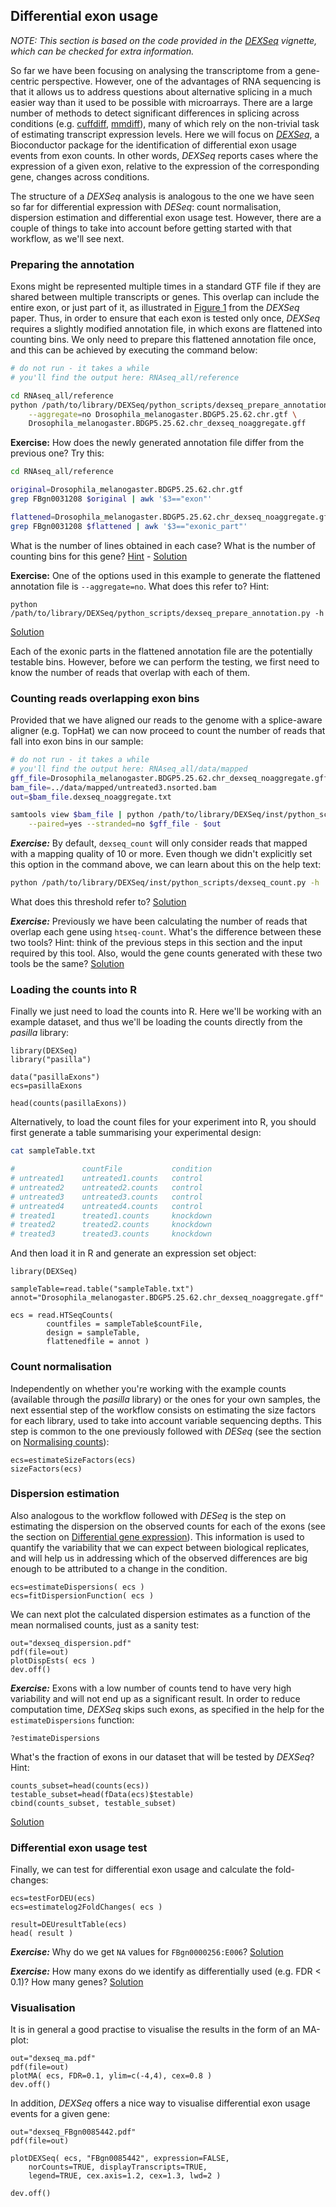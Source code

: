 <!-- http://www.bioconductor.org/packages/2.13/bioc/html/DEXSeq.html -->

<!-- uses the negative binomial distribution to estimate the variance between biological replicates and generalized linear models for testing.  -->
<!-- update requirements -->

## Differential exon usage

*NOTE: This section is based on the code provided in the [DEXSeq](http://www.bioconductor.org/packages/2.13/bioc/html/DEXSeq.html) vignette, which can be checked for extra information.*

So far we have been focusing on analysing the transcriptome from a gene-centric perspective. However, one of the advantages of RNA sequencing is that it allows us to address questions about alternative splicing in a much easier way than it used to be possible with microarrays.
There are a large number of methods to detect significant differences in splicing across conditions (e.g. [cuffdiff](http://cufflinks.cbcb.umd.edu/manual.html#cuffdiff), [mmdiff](https://github.com/eturro/mmseq#flexible-model-comparison-using-mmdiff)), many of which rely on the non-trivial task of estimating transcript expression levels.
Here we will focus on [*DEXSeq*](http://www.bioconductor.org/packages/2.13/bioc/html/DEXSeq.html), a Bioconductor package for the identification of differential exon usage events from exon counts. In other words, *DEXSeq* reports cases where the expression of a given exon, relative to the expression of the corresponding gene, changes across conditions.

The structure of a *DEXSeq* analysis is analogous to the one we have seen so far for differential expression with *DESeq*: count normalisation, dispersion estimation and differential exon usage test. However, there are a couple of things to take into account before getting started with that workflow, as we'll see next.

### Preparing the annotation

Exons might be represented multiple times in a standard GTF file if they are shared between multiple transcripts or genes. This overlap can include the entire exon, or just part of it, as illustrated in [Figure 1](http://genome.cshlp.org/content/22/10/2008/F1.expansion.html) from the *DEXSeq* paper. Thus, in order to ensure that each exon is tested only once, *DEXSeq* requires a slightly modified annotation file, in which exons are flattened into counting bins.
We only need to prepare this flattened annotation file once, and this can be achieved by executing the command below:
```bash
# do not run - it takes a while
# you'll find the output here: RNAseq_all/reference

cd RNAseq_all/reference
python /path/to/library/DEXSeq/python_scripts/dexseq_prepare_annotation.py \
	--aggregate=no Drosophila_melanogaster.BDGP5.25.62.chr.gtf \
	Drosophila_melanogaster.BDGP5.25.62.chr_dexseq_noaggregate.gff
```

**Exercise:** How does the newly generated annotation file differ from the previous one? Try this:
```bash
cd RNAseq_all/reference

original=Drosophila_melanogaster.BDGP5.25.62.chr.gtf
grep FBgn0031208 $original | awk '$3=="exon"'

flattened=Drosophila_melanogaster.BDGP5.25.62.chr_dexseq_noaggregate.gff
grep FBgn0031208 $flattened | awk '$3=="exonic_part"'
```
What is the number of lines obtained in each case? What is the number of counting bins for this gene? [Hint](http://apr2011.archive.ensembl.org/Drosophila_melanogaster/Gene/Summary?db=core;g=FBgn0031208;r=2L:6687-10326) - [Solution](../solutions/_deu_ex1.md)

**Exercise:** One of the options used in this example to generate the flattened annotation file is `--aggregate=no`. What does this refer to? Hint:
```
python /path/to/library/DEXSeq/python_scripts/dexseq_prepare_annotation.py -h
```
[Solution](../solutions/_deu_ex2.md)

Each of the exonic parts in the flattened annotation file are the potentially testable bins. However, before we can perform the testing, we first need to know the number of reads that overlap with each of them.


### Counting reads overlapping exon bins

Provided that we have aligned our reads to the genome with a splice-aware aligner (e.g. TopHat) we can now proceed to count the number of reads that fall into exon bins in our sample:
```bash
# do not run - it takes a while
# you'll find the output here: RNAseq_all/data/mapped
gff_file=Drosophila_melanogaster.BDGP5.25.62.chr_dexseq_noaggregate.gff
bam_file=../data/mapped/untreated3.nsorted.bam
out=$bam_file.dexseq_noaggregate.txt

samtools view $bam_file | python /path/to/library/DEXSeq/inst/python_scripts/dexseq_count.py \
	--paired=yes --stranded=no $gff_file - $out
```

***Exercise:*** By default, `dexseq_count` will only consider reads that mapped with a mapping quality of 10 or more. Even though we didn't explicitly set this option in the command above, we can learn about this on the help text:
```bash
python /path/to/library/DEXSeq/inst/python_scripts/dexseq_count.py -h
```
What does this threshold refer to? [Solution](../solutions/_deu_ex3.md)

***Exercise:*** Previously we have been calculating the number of reads that overlap each gene using `htseq-count`. 
What's the difference between these two tools? Hint: think of the previous steps in this section and the input required by this tool. Also, would the gene counts generated with these two tools be the same? [Solution](../solutions/_deu_ex4.md)


### Loading the counts into R
Finally we just need to load the counts into R. 
Here we'll be working with an example dataset, and thus we'll be loading the counts directly from the *pasilla* library:

```rscript
library(DEXSeq)
library("pasilla")

data("pasillaExons")
ecs=pasillaExons

head(counts(pasillaExons))
```

Alternatively, to load the count files for your experiment into R, you should first generate a table summarising your experimental design:

```bash
cat sampleTable.txt

#             	countFile           condition
# untreated1	untreated1.counts   control
# untreated2 	untreated2.counts   control
# untreated3 	untreated3.counts   control
# untreated4 	untreated4.counts   control
# treated1      treated1.counts     knockdown
# treated2      treated2.counts     knockdown
# treated3      treated3.counts     knockdown
```

And then load it in R and generate an expression set object:
```rconsole
library(DEXSeq)

sampleTable=read.table("sampleTable.txt")
annot="Drosophila_melanogaster.BDGP5.25.62.chr_dexseq_noaggregate.gff"

ecs = read.HTSeqCounts(
    	countfiles = sampleTable$countFile,
    	design = sampleTable,
    	flattenedfile = annot )
```


### Count normalisation
Independently on whether you're working with the example counts (available through the *pasilla* library) or the ones for your own samples, the next essential step of the workflow consists on estimating the size factors for each library, used to take into account variable sequencing depths. This step is common to the one previously followed with *DESeq* (see the section on [Normalising counts](./25.normalising.md)):
```rconsole
ecs=estimateSizeFactors(ecs)
sizeFactors(ecs)
``` 

### Dispersion estimation
Also analogous to the workflow followed with *DESeq* is the step on estimating the dispersion on the observed counts for each of the exons (see the section on [Differential gene expression](./26.de.md)). This information is used to quantify the variability that we can expect between biological replicates, and will help us in addressing which of the observed differences are big enough to be attributed to a change in the condition.
```rconsole
ecs=estimateDispersions( ecs )
ecs=fitDispersionFunction( ecs )
```

We can next plot the calculated dispersion estimates as a function of the mean normalised counts, just as a sanity test:
```rconsole
out="dexseq_dispersion.pdf"
pdf(file=out)
plotDispEsts( ecs )
dev.off()
```

***Exercise:*** Exons with a low number of counts tend to have very high variability and will not end up as a significant result. In order to reduce computation time, *DEXSeq* skips such exons, as specified in the help for the `estimateDispersions` function:
```rscript
?estimateDispersions
```
What's the fraction of exons in our dataset that will be tested by *DEXSeq*? Hint:
```rscript
counts_subset=head(counts(ecs))
testable_subset=head(fData(ecs)$testable)
cbind(counts_subset, testable_subset)
```
[Solution](../solutions/_deu_ex5.md)

### Differential exon usage test
Finally, we can test for differential exon usage and calculate the fold-changes:
```rscript
ecs=testForDEU(ecs)
ecs=estimatelog2FoldChanges( ecs )

result=DEUresultTable(ecs)
head( result )
```

***Exercise:*** Why do we get `NA` values for `FBgn0000256:E006`? [Solution](../solution/_deu_ex6.md)

***Exercise:*** How many exons do we identify as differentially used (e.g. FDR < 0.1)? How many genes?
[Solution](../solution/_deu_ex7.md)


### Visualisation
It is in general a good practise to visualise the results in the form of an MA-plot:
```rscript
out="dexseq_ma.pdf"
pdf(file=out)
plotMA( ecs, FDR=0.1, ylim=c(-4,4), cex=0.8 )
dev.off()
```

In addition, *DEXSeq* offers a nice way to visualise differential exon usage events for a given gene:

```rscript
out="dexseq_FBgn0085442.pdf"
pdf(file=out)

plotDEXSeq( ecs, "FBgn0085442", expression=FALSE, 
	norCounts=TRUE, displayTranscripts=TRUE,
   	legend=TRUE, cex.axis=1.2, cex=1.3, lwd=2 )

dev.off()
```
